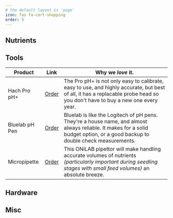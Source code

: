 ```yaml
---
# the default layout is 'page'
icon: fas fa-cart-shopping
order: 5
---
```


## Nutrients


## Tools
| **Product**    | **Link**                         | **Why we *love* it.**                                                                                                                                                         |
| -------------- | -------------------------------- | ------------------------------------------------------------------------------------------------------------------------------------------------------------------------------|
| Hach Pro pH+   | [Order](https://amzn.to/3MhBmbT) | The Pro pH+ is not only easy to calibrate, easy to use, and highly accurate, but best of all, it has a replacable probe head so you don't have to buy a new one every year.   |
| Bluelab pH Pen | [Order](https://amzn.to/3T5w5rB) | Bluelab is like the Logitech of pH pens. They're a house name, and almost always reliable. It makes for a solid budget option, or a good backup to double check measurements. |
| Micropipette   | [Order](https://amzn.to/3X0zZTN) | This ONiLAB pipettor will make handling accurate volumes of nutrients *(particularly important during seedling stages with small feed volumes)* an absolute breeze.           |

## Hardware


## Misc
